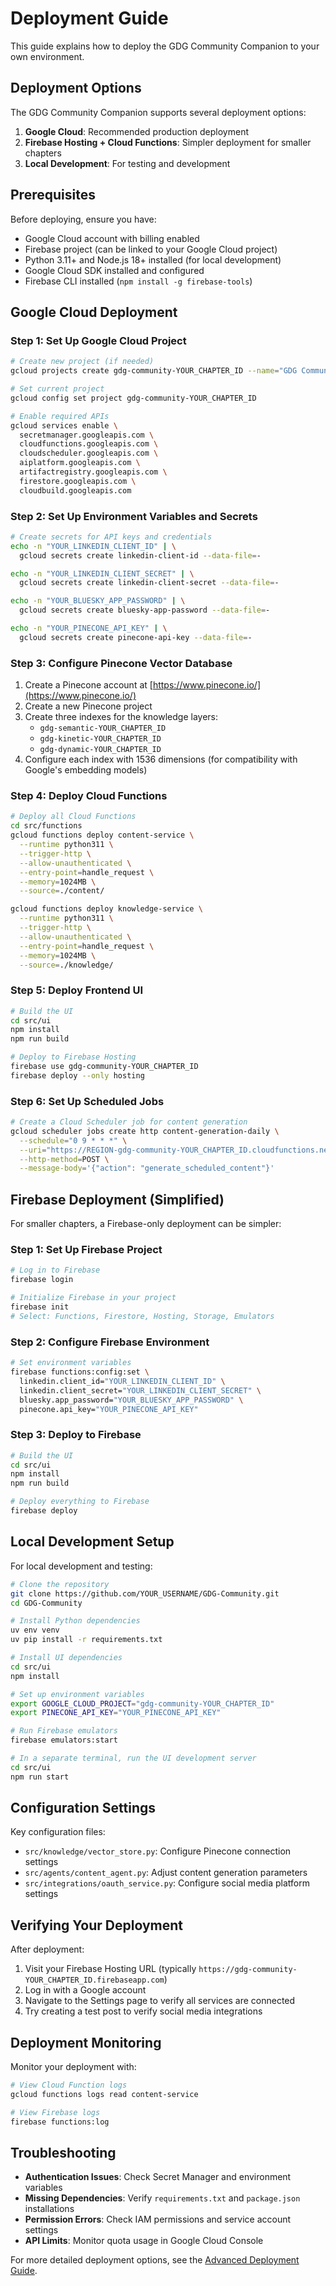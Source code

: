 # Deployment Guide

This guide explains how to deploy the GDG Community Companion to your own environment.

## Deployment Options

The GDG Community Companion supports several deployment options:

1. **Google Cloud**: Recommended production deployment
2. **Firebase Hosting + Cloud Functions**: Simpler deployment for smaller chapters
3. **Local Development**: For testing and development

## Prerequisites

Before deploying, ensure you have:

- Google Cloud account with billing enabled
- Firebase project (can be linked to your Google Cloud project)
- Python 3.11+ and Node.js 18+ installed (for local development)
- Google Cloud SDK installed and configured
- Firebase CLI installed (`npm install -g firebase-tools`)

## Google Cloud Deployment

### Step 1: Set Up Google Cloud Project

```bash
# Create new project (if needed)
gcloud projects create gdg-community-YOUR_CHAPTER_ID --name="GDG Community Companion"

# Set current project
gcloud config set project gdg-community-YOUR_CHAPTER_ID

# Enable required APIs
gcloud services enable \
  secretmanager.googleapis.com \
  cloudfunctions.googleapis.com \
  cloudscheduler.googleapis.com \
  aiplatform.googleapis.com \
  artifactregistry.googleapis.com \
  firestore.googleapis.com \
  cloudbuild.googleapis.com
```

### Step 2: Set Up Environment Variables and Secrets

```bash
# Create secrets for API keys and credentials
echo -n "YOUR_LINKEDIN_CLIENT_ID" | \
  gcloud secrets create linkedin-client-id --data-file=-

echo -n "YOUR_LINKEDIN_CLIENT_SECRET" | \
  gcloud secrets create linkedin-client-secret --data-file=-

echo -n "YOUR_BLUESKY_APP_PASSWORD" | \
  gcloud secrets create bluesky-app-password --data-file=-

echo -n "YOUR_PINECONE_API_KEY" | \
  gcloud secrets create pinecone-api-key --data-file=-
```

### Step 3: Configure Pinecone Vector Database

1. Create a Pinecone account at [https://www.pinecone.io/](https://www.pinecone.io/)
2. Create a new Pinecone project
3. Create three indexes for the knowledge layers:
   - `gdg-semantic-YOUR_CHAPTER_ID`
   - `gdg-kinetic-YOUR_CHAPTER_ID`
   - `gdg-dynamic-YOUR_CHAPTER_ID`
4. Configure each index with 1536 dimensions (for compatibility with Google's embedding models)

### Step 4: Deploy Cloud Functions

```bash
# Deploy all Cloud Functions
cd src/functions
gcloud functions deploy content-service \
  --runtime python311 \
  --trigger-http \
  --allow-unauthenticated \
  --entry-point=handle_request \
  --memory=1024MB \
  --source=./content/

gcloud functions deploy knowledge-service \
  --runtime python311 \
  --trigger-http \
  --allow-unauthenticated \
  --entry-point=handle_request \
  --memory=1024MB \
  --source=./knowledge/
```

### Step 5: Deploy Frontend UI

```bash
# Build the UI
cd src/ui
npm install
npm run build

# Deploy to Firebase Hosting
firebase use gdg-community-YOUR_CHAPTER_ID
firebase deploy --only hosting
```

### Step 6: Set Up Scheduled Jobs

```bash
# Create a Cloud Scheduler job for content generation
gcloud scheduler jobs create http content-generation-daily \
  --schedule="0 9 * * *" \
  --uri="https://REGION-gdg-community-YOUR_CHAPTER_ID.cloudfunctions.net/content-service" \
  --http-method=POST \
  --message-body='{"action": "generate_scheduled_content"}'
```

## Firebase Deployment (Simplified)

For smaller chapters, a Firebase-only deployment can be simpler:

### Step 1: Set Up Firebase Project

```bash
# Log in to Firebase
firebase login

# Initialize Firebase in your project
firebase init
# Select: Functions, Firestore, Hosting, Storage, Emulators
```

### Step 2: Configure Firebase Environment

```bash
# Set environment variables
firebase functions:config:set \
  linkedin.client_id="YOUR_LINKEDIN_CLIENT_ID" \
  linkedin.client_secret="YOUR_LINKEDIN_CLIENT_SECRET" \
  bluesky.app_password="YOUR_BLUESKY_APP_PASSWORD" \
  pinecone.api_key="YOUR_PINECONE_API_KEY"
```

### Step 3: Deploy to Firebase

```bash
# Build the UI
cd src/ui
npm install
npm run build

# Deploy everything to Firebase
firebase deploy
```

## Local Development Setup

For local development and testing:

```bash
# Clone the repository
git clone https://github.com/YOUR_USERNAME/GDG-Community.git
cd GDG-Community

# Install Python dependencies
uv env venv
uv pip install -r requirements.txt

# Install UI dependencies
cd src/ui
npm install

# Set up environment variables
export GOOGLE_CLOUD_PROJECT="gdg-community-YOUR_CHAPTER_ID"
export PINECONE_API_KEY="YOUR_PINECONE_API_KEY"

# Run Firebase emulators
firebase emulators:start

# In a separate terminal, run the UI development server
cd src/ui
npm run start
```

## Configuration Settings

Key configuration files:

- `src/knowledge/vector_store.py`: Configure Pinecone connection settings
- `src/agents/content_agent.py`: Adjust content generation parameters
- `src/integrations/oauth_service.py`: Configure social media platform settings

## Verifying Your Deployment

After deployment:

1. Visit your Firebase Hosting URL (typically `https://gdg-community-YOUR_CHAPTER_ID.firebaseapp.com`)
2. Log in with a Google account
3. Navigate to the Settings page to verify all services are connected
4. Try creating a test post to verify social media integrations

## Deployment Monitoring

Monitor your deployment with:

```bash
# View Cloud Function logs
gcloud functions logs read content-service

# View Firebase logs
firebase functions:log
```

## Troubleshooting

- **Authentication Issues**: Check Secret Manager and environment variables
- **Missing Dependencies**: Verify `requirements.txt` and `package.json` installations
- **Permission Errors**: Check IAM permissions and service account settings
- **API Limits**: Monitor quota usage in Google Cloud Console

For more detailed deployment options, see the [Advanced Deployment Guide](./advanced-deployment.md).